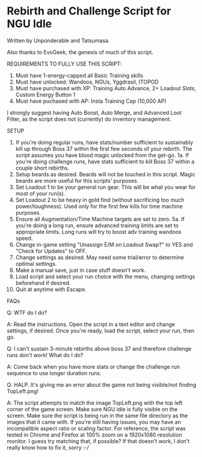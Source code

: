 # Rebirth and Challenge Script for NGU Idle

Written by Unponderable and Tatsumasa.

Also thanks to EvoGeek, the genesis of much of this script.

REQUIREMENTS TO FULLY USE THIS SCRIPT:
1. Must have 1-energy-capped all Basic Training skills
2. Must have unlocked: Wandoos, NGUs, Yggdrasil, ITOPOD
3. Must have purchased with XP: Training Auto Advance, 2+ Loadout Slots, Custom Energy Button 1
4. Must have puchased with AP: Insta Training Cap (10,000 AP)

I strongly suggest having Auto Boost, Auto Merge, and Advanced Loot Filter, as the script does not (currently) do inventory management.

SETUP
1. If you're doing regular runs, have stats/number sufficient to sustainably kill up through Boss 37 within the first few seconds of your rebirth. The script assumes you have blood magic unlocked from the get-go.
1a. If you're doing challenge runs, have stats sufficient to kill Boss 37 within a couple short rebirths.
2. Setup beards as desired. Beards will not be touched in this script. Magic beards are more useful for this scripts' purposes.
3. Set Loadout 1 to be your general run gear. This will be what you wear for most of your run(s).
4. Set Loadout 2 to be heavy in gold find (without sacrificing too much power/toughness). Used only for the first few kills for time machine purposes.
5. Ensure all Augmentation/Time Machine targets are set to zero.
5a. If you're doing a long run, ensure advanced training limits are set to appropriate limits. Long runs will try to boost adv training wandoos speed.
6. Change in-game setting "Unassign E/M on Loadout Swap?" to YES and "Check for Updates" to OFF.
7. Change settings as desired. May need some trial/error to determine optimal settings.
8. Make a manual save, just in case stuff doesn't work.
9. Load script and select your run choice with the menu, changing settings beforehand if desired.
10. Quit at anytime with Escape.

FAQs

Q: WTF do I do?

A: Read the instructions. Open the script in a text editor and change settings, if desired. Once you're ready, load the script, select your run, then go.

Q: I can't sustain 3-minute rebirths above boss 37 and therefore challenge runs don't work! What do I do?

A: Come back when you have more stats or change the challenge run sequence to use longer duration runs.

Q: HALP. It's giving me an error about the game not being visible/not finding TopLeft.png!

A: The script attempts to match the image TopLeft.png with the top left corner of the game screen. Make sure NGU idle is fully visible on the screen. Make sure the script is being run in the same file directory as the images that it came with. If you're still having issues, you may have an incompatible aspect ratio or scaling factor. For reference, the script was tested in Chrome and Firefox at 100% zoom on a 1920x1080 resolution monitor. I guess try matching that, if possible? If that doesn't work, I don't really know how to fix it, sorry :-/
